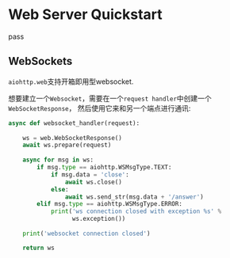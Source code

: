# Web Server Quickstart

pass

## WebSockets

`aiohttp.web`支持开箱即用型websocket.

想要建立一个`Websocket`，需要在一个`request handler`中创建一个`WebSocketResponse`，
然后使用它来和另一个端点进行通讯:

```python
async def websocket_handler(request):
    
    ws = web.WebSocketResponse()
    await ws.prepare(request)
    
    async for msg in ws:
        if msg.type == aiohttp.WSMsgType.TEXT:
            if msg.data = 'close':
                await ws.close()
            else:
                await ws.send_str(msg.data + '/answer')
        elif msg.type == aiohttp.WSMsgType.ERROR:
            print('ws connection closed with exception %s' % 
                  ws.exception())
    
    print('websocket connection closed')

    return ws
```
